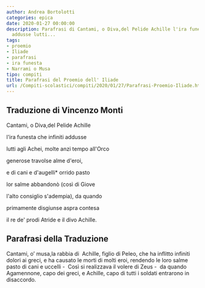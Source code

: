 ```yaml
---
author: Andrea Bortolotti
categories: epica
date: 2020-01-27 00:00:00
description: Parafrasi di Cantami, o Diva,del Pelide Achille l'ira funesta che infiniti
  addusse lutti...
tags:
- proemio
- Iliade
- parafrasi
- ira funesta
- Narrami o Musa
tipo: compiti
title: Parafrasi del Proemio dell' Iliade
url: /Compiti-scolastici/compiti/2020/01/27/Parafrasi-Proemio-Iliade.html
---
```


## Traduzione di Vincenzo Monti

Cantami, o Diva,del Pelide Achille

l'ira funesta <!--more--> che infiniti addusse

lutti agli Achei, molte anzi tempo all'Orco

generose travolse alme d'eroi,

e di cani e d'augelli* orrido pasto

lor salme abbandonò (così di Giove

l'alto consiglio s'adempia), da quando

primamente disgiunse aspra contesa

il re de' prodi Atride e il divo Achille.


## Parafrasi della Traduzione

Cantami, o’ musa,la rabbia di  Achille, figlio di Peleo, che ha inflitto infiniti dolori ai greci, e ha causato le morti di molti eroi, rendendo le loro salme pasto di cani e uccelli -  Così si realizzava il volere di Zeus -  da quando Agamennone, capo dei greci, e Achille, capo di tutti i soldati entrarono in disaccordo.